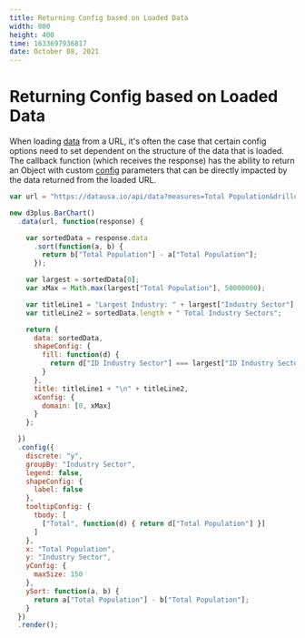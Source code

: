 ```yaml
---
title: Returning Config based on Loaded Data
width: 800
height: 400
time: 1633697936817
date: October 08, 2021
---
```


# Returning Config based on Loaded Data

When loading [data](http://d3plus.org/docs/#Viz.data) from a URL, it's often the case that certain config options need to set dependent on the structure of the data that is loaded. The callback function (which receives the response) has the ability to return an Object with custom [config](http://d3plus.org/docs/#BaseClass.config) parameters that can be directly impacted by the data returned from the loaded URL.

```js
var url = "https://datausa.io/api/data?measures=Total Population&drilldowns=Industry Sector&year=latest";

new d3plus.BarChart()
  .data(url, function(response) {

    var sortedData = response.data
      .sort(function(a, b) {
        return b["Total Population"] - a["Total Population"];
      });

    var largest = sortedData[0];
    var xMax = Math.max(largest["Total Population"], 50000000);

    var titleLine1 = "Largest Industry: " + largest["Industry Sector"];
    var titleLine2 = sortedData.length + " Total Industry Sectors";

    return {
      data: sortedData,
      shapeConfig: {
        fill: function(d) {
          return d["ID Industry Sector"] === largest["ID Industry Sector"] ? "#ef6145" : "#b8c0d4";
        }
      },
      title: titleLine1 + "\n" + titleLine2,
      xConfig: {
        domain: [0, xMax]
      }
    };

  })
  .config({
    discrete: "y",
    groupBy: "Industry Sector",
    legend: false,
    shapeConfig: {
      label: false
    },
    tooltipConfig: {
      tbody: [
        ["Total", function(d) { return d["Total Population"] }]
      ]
    },
    x: "Total Population",
    y: "Industry Sector",
    yConfig: {
      maxSize: 150
    },
    ySort: function(a, b) {
      return a["Total Population"] - b["Total Population"];
    }
  })
  .render();
```
